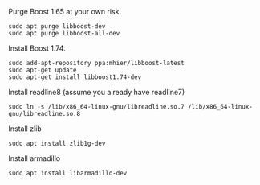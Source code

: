 Purge Boost 1.65 at your own risk.
```
sudo apt purge libboost-dev
sudo apt purge libboost-all-dev

```

Install Boost 1.74.
```
sudo add-apt-repository ppa:mhier/libboost-latest
sudo apt-get update
sudo apt-get install libboost1.74-dev
```

Install readline8 (assume you already have readline7)
```
sudo ln -s /lib/x86_64-linux-gnu/libreadline.so.7 /lib/x86_64-linux-gnu/libreadline.so.8
```

Install zlib
```
sudo apt install zlib1g-dev
```

Install armadillo
```
sudo apt install libarmadillo-dev
```
